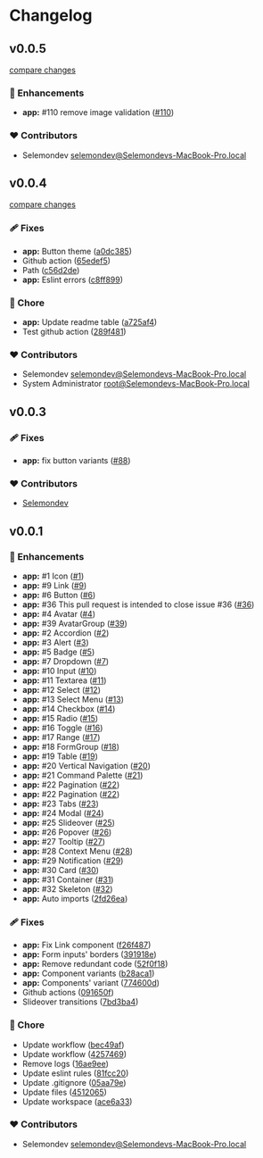 # Changelog


## v0.0.5

[compare changes](https://github.com/selemondev/nuxt-ui-vue/compare/v0.0.5...v0.0.5)

### 🚀 Enhancements

- **app:** #110 remove image validation ([#110](https://github.com/selemondev/nuxt-ui-vue/issues/110))

### ❤️ Contributors

- Selemondev <selemondev@Selemondevs-MacBook-Pro.local>

## v0.0.4

[compare changes](https://github.com/selemondev/nuxtlabs-ui-vue/compare/v0.1.7...v0.0.4)

### 🩹 Fixes

- **app:** Button theme ([a0dc385](https://github.com/selemondev/nuxtlabs-ui-vue/commit/a0dc385))
- Github action ([65edef5](https://github.com/selemondev/nuxtlabs-ui-vue/commit/65edef5))
- Path ([c56d2de](https://github.com/selemondev/nuxtlabs-ui-vue/commit/c56d2de))
- **app:** Eslint errors ([c8ff899](https://github.com/selemondev/nuxtlabs-ui-vue/commit/c8ff899))

### 🏡 Chore

- **app:** Update readme table ([a725af4](https://github.com/selemondev/nuxtlabs-ui-vue/commit/a725af4))
- Test github action ([289f481](https://github.com/selemondev/nuxtlabs-ui-vue/commit/289f481))

### ❤️  Contributors

- Selemondev <selemondev@Selemondevs-MacBook-Pro.local>
- System Administrator <root@Selemondevs-MacBook-Pro.local>

## v0.0.3

### 🩹 Fixes

- **app:** fix button variants ([#88](https://github.com/selemondev/nuxtlabs-ui-vue/pull/88))

### ❤️  Contributors

- [Selemondev](https://github.com/selemondev)

## v0.0.1


### 🚀 Enhancements

- **app:** #1 Icon ([#1](https://github.com/selemondev/nuxtlabs-ui-vue/issues/1))
- **app:** #9 Link ([#9](https://github.com/selemondev/nuxtlabs-ui-vue/issues/9))
- **app:** #6 Button ([#6](https://github.com/selemondev/nuxtlabs-ui-vue/issues/6))
- **app:** #36 This pull request is intended to close issue #36 ([#36](https://github.com/selemondev/nuxtlabs-ui-vue/issues/36))
- **app:** #4 Avatar ([#4](https://github.com/selemondev/nuxtlabs-ui-vue/issues/4))
- **app:** #39 AvatarGroup ([#39](https://github.com/selemondev/nuxtlabs-ui-vue/issues/39))
- **app:** #2 Accordion ([#2](https://github.com/selemondev/nuxtlabs-ui-vue/issues/2))
- **app:** #3 Alert ([#3](https://github.com/selemondev/nuxtlabs-ui-vue/issues/3))
- **app:** #5 Badge ([#5](https://github.com/selemondev/nuxtlabs-ui-vue/issues/5))
- **app:** #7 Dropdown ([#7](https://github.com/selemondev/nuxtlabs-ui-vue/issues/7))
- **app:** #10 Input ([#10](https://github.com/selemondev/nuxtlabs-ui-vue/issues/10))
- **app:** #11 Textarea ([#11](https://github.com/selemondev/nuxtlabs-ui-vue/issues/11))
- **app:** #12 Select ([#12](https://github.com/selemondev/nuxtlabs-ui-vue/issues/12))
- **app:** #13 Select Menu ([#13](https://github.com/selemondev/nuxtlabs-ui-vue/issues/13))
- **app:** #14 Checkbox ([#14](https://github.com/selemondev/nuxtlabs-ui-vue/issues/14))
- **app:** #15 Radio ([#15](https://github.com/selemondev/nuxtlabs-ui-vue/issues/15))
- **app:** #16 Toggle ([#16](https://github.com/selemondev/nuxtlabs-ui-vue/issues/16))
- **app:** #17 Range ([#17](https://github.com/selemondev/nuxtlabs-ui-vue/issues/17))
- **app:** #18 FormGroup ([#18](https://github.com/selemondev/nuxtlabs-ui-vue/issues/18))
- **app:** #19 Table ([#19](https://github.com/selemondev/nuxtlabs-ui-vue/issues/19))
- **app:** #20 Vertical Navigation ([#20](https://github.com/selemondev/nuxtlabs-ui-vue/issues/20))
- **app:** #21 Command Palette ([#21](https://github.com/selemondev/nuxtlabs-ui-vue/issues/21))
- **app:** #22 Pagination ([#22](https://github.com/selemondev/nuxtlabs-ui-vue/issues/22))
- **app:** #22 Pagination ([#22](https://github.com/selemondev/nuxtlabs-ui-vue/issues/22))
- **app:** #23 Tabs ([#23](https://github.com/selemondev/nuxtlabs-ui-vue/issues/23))
- **app:** #24 Modal ([#24](https://github.com/selemondev/nuxtlabs-ui-vue/issues/24))
- **app:** #25 Slideover ([#25](https://github.com/selemondev/nuxtlabs-ui-vue/issues/25))
- **app:** #26 Popover ([#26](https://github.com/selemondev/nuxtlabs-ui-vue/issues/26))
- **app:** #27 Tooltip ([#27](https://github.com/selemondev/nuxtlabs-ui-vue/issues/27))
- **app:** #28 Context Menu ([#28](https://github.com/selemondev/nuxtlabs-ui-vue/issues/28))
- **app:** #29 Notification ([#29](https://github.com/selemondev/nuxtlabs-ui-vue/issues/29))
- **app:** #30 Card ([#30](https://github.com/selemondev/nuxtlabs-ui-vue/issues/30))
- **app:** #31 Container ([#31](https://github.com/selemondev/nuxtlabs-ui-vue/issues/31))
- **app:** #32 Skeleton ([#32](https://github.com/selemondev/nuxtlabs-ui-vue/issues/32))
- **app:** Auto imports ([2fd26ea](https://github.com/selemondev/nuxtlabs-ui-vue/commit/2fd26ea))

### 🩹 Fixes

- **app:** Fix Link component ([f26f487](https://github.com/selemondev/nuxtlabs-ui-vue/commit/f26f487))
- **app:** Form inputs' borders ([391918e](https://github.com/selemondev/nuxtlabs-ui-vue/commit/391918e))
- **app:** Remove redundant code ([52f0f18](https://github.com/selemondev/nuxtlabs-ui-vue/commit/52f0f18))
- **app:** Component variants ([b28aca1](https://github.com/selemondev/nuxtlabs-ui-vue/commit/b28aca1))
- **app:** Components' variant ([774600d](https://github.com/selemondev/nuxtlabs-ui-vue/commit/774600d))
- Github actions ([091650f](https://github.com/selemondev/nuxtlabs-ui-vue/commit/091650f))
- Slideover transitions ([7bd3ba4](https://github.com/selemondev/nuxtlabs-ui-vue/commit/7bd3ba4))

### 🏡 Chore

- Update workflow ([bec49af](https://github.com/selemondev/nuxtlabs-ui-vue/commit/bec49af))
- Update workflow ([4257469](https://github.com/selemondev/nuxtlabs-ui-vue/commit/4257469))
- Remove logs ([16ae9ee](https://github.com/selemondev/nuxtlabs-ui-vue/commit/16ae9ee))
- Update eslint rules ([81fcc20](https://github.com/selemondev/nuxtlabs-ui-vue/commit/81fcc20))
- Update .gitignore ([05aa79e](https://github.com/selemondev/nuxtlabs-ui-vue/commit/05aa79e))
- Update files ([4512065](https://github.com/selemondev/nuxtlabs-ui-vue/commit/4512065))
- Update workspace ([ace6a33](https://github.com/selemondev/nuxtlabs-ui-vue/commit/ace6a33))

### ❤️  Contributors

- Selemondev <selemondev@Selemondevs-MacBook-Pro.local>

